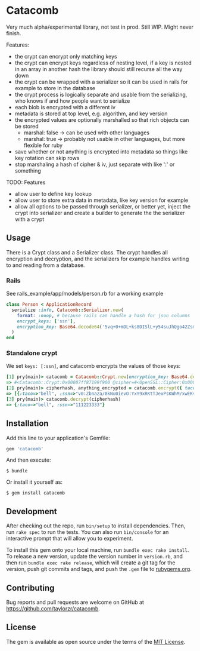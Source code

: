 # Catacomb

Very much alpha/experimental library, not test in prod. Still WIP. Might never finish.

Features:
- the crypt can encrypt only matching keys
- the crypt can encrypt keys regardless of nesting level, if a key is nested in an array in another hash
  the library should still recurse all the way down
- the crypt can be wrapped with a serializer so it can be used in rails for example to store in the
  database
- the crypt process is logically separate and usable from the serializing, who knows if and how
  people want to serialize
- each blob is encrypted with a different iv
- metadata is stored at top level, e.g. algorithm, and key version
- the encrypted values are optionally marshalled so that rich objects can be stored
  - marshal: false -> can be used with other languages
  - marshal: true -> probably not usable in other languages, but more flexible for ruby
- save whether or not anything is encrypted into metadata so things like key rotation can skip rows
- stop marshaling a hash of cipher & iv, just separate with like ':' or something

TODO: Features
- allow user to define key lookup
- allow user to store extra data in metadata, like key version for example
- allow all options to be passed through serializer, or better yet, inject the crypt into serializer
  and create a builder to generate the the serializer with a crypt

## Usage

There is a Crypt class and a Serializer class. The crypt handles all encryption and decryption, and
the serializers for example handles writing to and reading from a database.

### Rails

See rails_example/app/models/person.rb for a working example

```ruby
class Person < ApplicationRecord
  serialize :info, Catacomb::Serializer.new(
    format: :noop, # because rails can handle a hash for json columns
    encrypt_keys: ['ssn'],
    encryption_key: Base64.decode64('5vq+0+mDL+ks8DISlL+y54suJhQgo42Zsm3Z+WEgNuM=')
  )
end
```

### Standalone crypt

We set `keys: [:ssn]`, and catacomb encrypts the values of those keys:

```ruby
[1] pry(main)> catacomb = Catacomb::Crypt.new(encryption_key: Base64.decode64("5vq+0+mDL+ks8DISlL+y54suJhQgo42Zsm3Z+WEgNuM="), keys: [:ssn])
=> #<Catacomb::Crypt:0x00007ff87199f900 @cipher=#<OpenSSL::Cipher:0x00007ff87199f888>, @encryption_key="\xE6\xFA\xBE\xD3\xE9\x83/\xE9,\xF02\x12\x94\xBF\xB2\xE7\x8B.&\x14 \xA3\x8D\x99\xB2m\xD9\xF9a 6\xE3", @keys=["ssn"], @marshal=true, @waterfall=true>
[2] pry(main)> cipherhash, anything_encrypted = catacomb.encrypt({ taco: 'bell', ssn: '111223333' })
=> [{:taco=>"bell", :ssn=>"v0:Zbna2a/8kNu0ievO:YxY9xRKtTJexPsKWhM/xwEKvNjzL3Vfl5Vs+kqRJr9wQ8Uw="}, true]
[3] pry(main)> catacomb.decrypt(cipherhash)
=> {:taco=>"bell", :ssn=>"111223333"}
```

## Installation

Add this line to your application's Gemfile:

```ruby
gem 'catacomb'
```

And then execute:

    $ bundle

Or install it yourself as:

    $ gem install catacomb

## Development

After checking out the repo, run `bin/setup` to install dependencies. Then, run `rake spec` to run the tests. You can also run `bin/console` for an interactive prompt that will allow you to experiment.

To install this gem onto your local machine, run `bundle exec rake install`. To release a new version, update the version number in `version.rb`, and then run `bundle exec rake release`, which will create a git tag for the version, push git commits and tags, and push the `.gem` file to [rubygems.org](https://rubygems.org).

## Contributing

Bug reports and pull requests are welcome on GitHub at https://github.com/taylorzr/catacomb.

## License

The gem is available as open source under the terms of the [MIT License](https://opensource.org/licenses/MIT).
